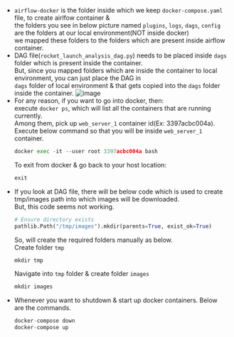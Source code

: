 - `airflow-docker` is the folder inside which we keep `docker-compose.yaml` file, to create airlfow container & </br>
  the folders you see in below picture named `plugins`, `logs`, `dags`, `config` are the folders at our local environment(NOT inside docker)</br>
  we mapped these folders to the folders which are present inside airflow container.
- DAG file(`rocket_launch_analysis_dag.py`) needs to be placed inside `dags` folder which is present inside the container.</br>
  But, since you mapped folders which are inside the container to local environment, you can just place the DAG in</br>
  `dags` folder of local environment & that gets copied into the `dags` folder inside the container.
![image](https://github.com/user-attachments/assets/d632adfb-3245-4b2c-acbb-b6b4c49d4eda)
- For any reason, if you want to go into docker, then:</br>
  execute `docker ps`, which will list all the containers that are running currently.</br>
  Among them, pick up `web_server_1` container id(Ex: 3397acbc004a).</br>
  Execute below command so that you will be inside `web_server_1` container.</br>
  ```python
  docker exec -it --user root 3397acbc004a bash
  ```
  To exit from docker & go back to your host location:
  ```python
  exit
  ```
- If you look at DAG file, there will be below code which is used to create tmp/images path into which images will be downloaded.</br>
  But, this code seems not working. 
  ```python
  # Ensure directory exists
  pathlib.Path("/tmp/images").mkdir(parents=True, exist_ok=True)
  ```
  So, will create the required folders manually as below.</br>
  Create folder `tmp` 
  ```python
  mkdir tmp
  ```
  Navigate into `tmp` folder & create folder `images`
  ```python
  mkdir images
  ```
- Whenever you want to shutdown & start up docker containers. Below are the commands.
  ```python
  docker-compose down
  docker-compose up
  ```
